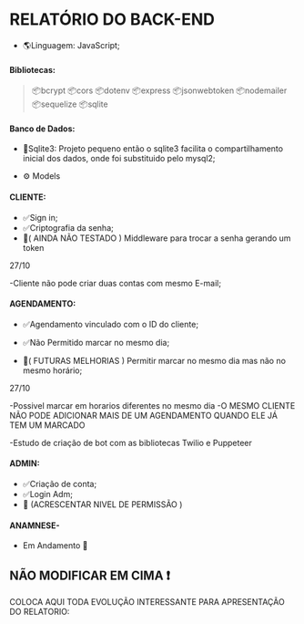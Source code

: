 # RELATÓRIO DO BACK-END

- :earth_americas:Linguagem: JavaScript;
  
#### Bibliotecas:
> :package:bcrypt
> :package:cors
> :package:dotenv
> :package:express
> :package:jsonwebtoken
> :package:nodemailer
> :package:sequelize
> :package:sqlite
  
#### Banco de Dados:
- :repeat:Sqlite3:  Projeto pequeno então o sqlite3 facilita o compartilhamento inicial dos dados, onde foi substituido pelo mysql2;

- :gear: Models
  

#### CLIENTE:
- :white_check_mark:Sign in;
- :white_check_mark:Criptografia da senha;
- :wrench:( AINDA NÃO TESTADO ) Middleware para trocar a senha gerando um token

27/10

-Cliente não pode criar duas contas com mesmo E-mail;



#### AGENDAMENTO:
- :white_check_mark:Agendamento vinculado com o ID do cliente;

- :white_check_mark:Não Permitido marcar no mesmo dia;
- :wrench:( FUTURAS MELHORIAS ) Permitir marcar no mesmo dia mas não no mesmo horário;

27/10

-Possivel marcar em horarios diferentes no mesmo dia
-O MESMO CLIENTE NÃO PODE ADICIONAR MAIS DE UM AGENDAMENTO QUANDO ELE JÁ TEM UM MARCADO

-Estudo de criação de bot com as bibliotecas Twilio e Puppeteer

#### ADMIN:
- :white_check_mark:Criação de conta;
- :white_check_mark:Login Adm;
- :wrench: (ACRESCENTAR NIVEL DE PERMISSÃO )
  

#### ANAMNESE-
- Em Andamento :construction:





## NÃO MODIFICAR EM CIMA :exclamation:




COLOCA AQUI TODA EVOLUÇÃO INTERESSANTE PARA APRESENTAÇÃO DO RELATORIO:


